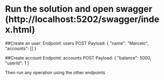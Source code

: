 # Run the solution and open swagger (http://localhost:5202/swagger/index.html)

##Create an user:
Endpoint: users POST
Payload:
{
  "name": "Marcelo",
  "accounts": []
}

##Create account
Endpoint: accounts POST
Payload:
{
  "balance": 5000,
  "userId": 1
}


Then run any operation using the other endpoints
